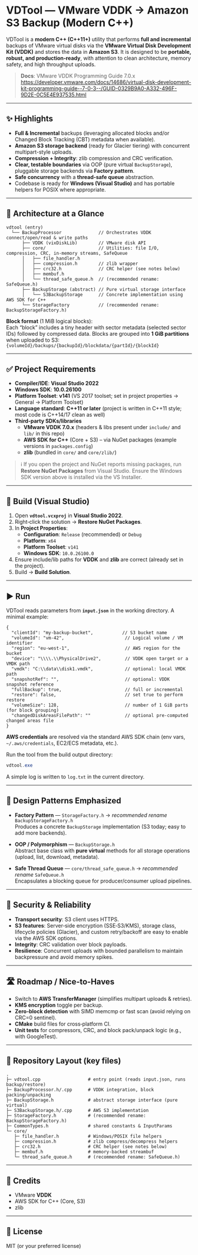 # VDTool — VMware VDDK → Amazon S3 Backup (Modern C++)

VDTool is a **modern C++ (C++11+)** utility that performs **full and incremental** backups of VMware virtual disks via the **VMware Virtual Disk Development Kit (VDDK)** and stores the data in **Amazon S3**. It is designed to be **portable, robust, and production‑ready**, with attention to clean architecture, memory safety, and high throughput uploads.

> **Docs**: VMware VDDK Programming Guide 7.0.x  
> https://developer.vmware.com/docs/14686/virtual-disk-development-kit-programming-guide--7-0-3--/GUID-0329B9A0-A332-496F-9D2E-0C5E4E937535.html

---

## ✨ Highlights

- **Full & Incremental** backups (leveraging allocated blocks and/or Changed Block Tracking (CBT) metadata when available).
- **Amazon S3 storage backend** (ready for Glacier tiering) with concurrent multipart-style uploads.
- **Compression + Integrity**: zlib compression and CRC verification.
- **Clear, testable boundaries** via OOP (pure virtual `BackupStorage`), pluggable storage backends via **Factory pattern**.
- **Safe concurrency** with a **thread-safe queue** abstraction.
- Codebase is ready for **Windows (Visual Studio)** and has portable helpers for POSIX where appropriate.

---

## 🧱 Architecture at a Glance

```
vdtool (entry)
  └── BackupProcessor              // Orchestrates VDDK connect/open/read & write paths
      ├── VDDK (vixDiskLib)        // VMware disk API
      ├── core/                    // Utilities: file I/O, compression, CRC, in‑memory streams, SafeQueue
      │   ├── file_handler.h
      │   ├── compression.h        // zlib wrapper
      │   ├── crc32.h              // CRC helper (see notes below)
      │   ├── membuf.h
      │   └── thread_safe_queue.h  // (recommended rename: SafeQueue.h)
      ├── BackupStorage (abstract) // Pure virtual storage interface
      │   └── S3BackupStorage      // Concrete implementation using AWS SDK for C++
      └── StorageFactory           // (recommended rename: BackupStorageFactory.h)
```

**Block format** (1 MiB logical blocks):  
Each “block” includes a tiny header with sector metadata (selected sector IDs) followed by compressed data. Blocks are grouped into **1 GiB partitions** when uploaded to S3:  
`{volumeId}/backups/{backupId}/blockdata/{partId}/{blockId}`

---

## ✅ Project Requirements

- **Compiler/IDE**: **Visual Studio 2022**
- **Windows SDK**: **10.0.26100**
- **Platform Toolset**: **v141** (VS 2017 toolset; set in project properties → General → Platform Toolset)
- **Language standard**: **C++11 or later** (project is written in C++11 style; most code is C++14/17 clean as well)
- **Third‑party SDKs/libraries**
  - **VMware VDDK 7.0.x** (headers & libs present under `include/` and `lib/` in this repo)
  - **AWS SDK for C++** (Core + S3) – via NuGet packages (example versions in `packages.config`)
  - **zlib** (bundled in `core/` and `core/zlib/`)

> ℹ️ If you open the project and NuGet reports missing packages, run **Restore NuGet Packages** from Visual Studio. Ensure the Windows SDK version above is installed via the VS Installer.

---

## 🧪 Build (Visual Studio)

1. Open **`vdtool.vcxproj`** in **Visual Studio 2022**.
2. Right‑click the solution → **Restore NuGet Packages**.
3. In **Project Properties**:
   - **Configuration**: `Release` (recommended) or `Debug`
   - **Platform**: `x64`
   - **Platform Toolset**: `v141`
   - **Windows SDK**: `10.0.26100.0`
4. Ensure include/lib paths for **VDDK** and **zlib** are correct (already set in the project).
5. Build → **Build Solution**.

---

## ▶️ Run

VDTool reads parameters from **`input.json`** in the working directory. A minimal example:

```jsonc
{
  "clientId": "my-backup-bucket",           // S3 bucket name
  "volumeId": "vm-42",                       // Logical volume / VM identifier
  "region": "eu-west-1",                     // AWS region for the bucket
  "device": "\\\\.\\PhysicalDrive2",         // VDDK open target or a VMDK path
  "vmdk": "C:\\data\\disk1.vmdk",            // optional: local VMDK path
  "snapshotRef": "",                         // optional: VDDK snapshot reference
  "fullBackup": true,                        // full or incremental
  "restore": false,                          // set true to perform restore
  "volumeSize": 128,                         // number of 1 GiB parts (for block grouping)
  "changedDiskAreasFilePath": ""             // optional pre-computed changed areas file
}
```

**AWS credentials** are resolved via the standard AWS SDK chain (env vars, `~/.aws/credentials`, EC2/ECS metadata, etc.).

Run the tool from the build output directory:
```powershell
vdtool.exe
```
A simple log is written to `log.txt` in the current directory.

---

## 🧩 Design Patterns Emphasized

- **Factory Pattern** — `StorageFactory.h` → _recommended rename_ `BackupStorageFactory.h`  
  Produces a concrete `BackupStorage` implementation (S3 today; easy to add more backends).

- **OOP / Polymorphism** — `BackupStorage.h`  
  Abstract base class with **pure virtual** methods for all storage operations (upload, list, download, metadata).

- **Safe Thread Queue** — `core/thread_safe_queue.h` → _recommended rename_ `SafeQueue.h`  
  Encapsulates a blocking queue for producer/consumer upload pipelines.

---

## 🔐 Security & Reliability

- **Transport security**: S3 client uses HTTPS.
- **S3 features**: Server‑side encryption (SSE‑S3/KMS), storage class, lifecycle policies (Glacier), and custom retry/backoff are easy to enable via the AWS SDK options.
- **Integrity**: CRC validation over block payloads.
- **Resilience**: Concurrent uploads with bounded parallelism to maintain backpressure and avoid memory spikes.

---

## 🛣️ Roadmap / Nice‑to‑Haves

- Switch to **AWS TransferManager** (simplifies multipart uploads & retries).
- **KMS encryption** toggle per backup.
- **Zero‑block detection** with SIMD memcmp or fast scan (avoid relying on CRC=0 sentinel).
- **CMake** build files for cross‑platform CI.
- **Unit tests** for compressors, CRC, and block pack/unpack logic (e.g., with GoogleTest).

---

## 📂 Repository Layout (key files)

```
.
├─ vdtool.cpp                  # entry point (reads input.json, runs backup/restore)
├─ BackupProcessor.h/.cpp      # VDDK integration, block packing/unpacking
├─ BackupStorage.h             # abstract storage interface (pure virtual)
├─ S3BackupStorage.h/.cpp      # AWS S3 implementation
├─ StorageFactory.h            # (recommended rename: BackupStorageFactory.h)
├─ CommonTypes.h               # shared constants & InputParams
└─ core/
   ├─ file_handler.h           # Windows/POSIX file helpers
   ├─ compression.h            # zlib compress/decompress helpers
   ├─ crc32.h                  # CRC helper (see notes below)
   ├─ membuf.h                 # memory-backed streambuf
   └─ thread_safe_queue.h      # (recommended rename: SafeQueue.h)
```

---

## 🙌 Credits

- VMware **VDDK**
- AWS SDK for C++ (Core, S3)
- zlib

---

## 📝 License

MIT (or your preferred license)
